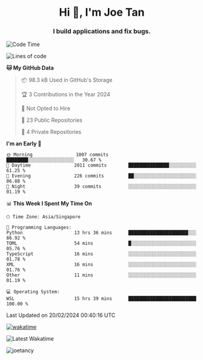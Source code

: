 <h1 align="center">Hi 👋, I'm Joe Tan</h1>
<h3 align="center">I build applications and fix bugs.</h3>

<!--START_SECTION:waka-->
![Code Time](http://img.shields.io/badge/Code%20Time-1%2C296%20hrs%2032%20mins-blue)

![Lines of code](https://img.shields.io/badge/From%20Hello%20World%20I%27ve%20Written-46.5%20million%20lines%20of%20code-blue)

**🐱 My GitHub Data** 

> 📦 98.3 kB Used in GitHub's Storage 
 > 
> 🏆 3 Contributions in the Year 2024
 > 
> 🚫 Not Opted to Hire
 > 
> 📜 23 Public Repositories 
 > 
> 🔑 4 Private Repositories 
 > 
**I'm an Early 🐤** 

```text
🌞 Morning                1007 commits        ████████░░░░░░░░░░░░░░░░░   30.67 % 
🌆 Daytime                2011 commits        ███████████████░░░░░░░░░░   61.25 % 
🌃 Evening                226 commits         ██░░░░░░░░░░░░░░░░░░░░░░░   06.88 % 
🌙 Night                  39 commits          ░░░░░░░░░░░░░░░░░░░░░░░░░   01.19 % 
```


📊 **This Week I Spent My Time On** 

```text
🕑︎ Time Zone: Asia/Singapore

💬 Programming Languages: 
Python                   13 hrs 36 mins      ██████████████████████░░░   86.92 % 
TOML                     54 mins             █░░░░░░░░░░░░░░░░░░░░░░░░   05.76 % 
TypeScript               16 mins             ░░░░░░░░░░░░░░░░░░░░░░░░░   01.78 % 
XML                      16 mins             ░░░░░░░░░░░░░░░░░░░░░░░░░   01.76 % 
Other                    11 mins             ░░░░░░░░░░░░░░░░░░░░░░░░░   01.19 % 

💻 Operating System: 
WSL                      15 hrs 39 mins      █████████████████████████   100.00 % 
```


 Last Updated on 20/02/2024 00:40:16 UTC
<!--END_SECTION:waka-->
[![wakatime](https://wakatime.com/badge/user/e0e3a0f0-6d69-4241-946d-0baaf7b91278.svg)](https://wakatime.com/@e0e3a0f0-6d69-4241-946d-0baaf7b91278)

![Latest Wakatime](https://github.com/joetancy/joetancy/workflows/Latest%20Wakatime/badge.svg)

<p align="left"> <img src="https://komarev.com/ghpvc/?username=joetancy" alt="joetancy" /> </p>

